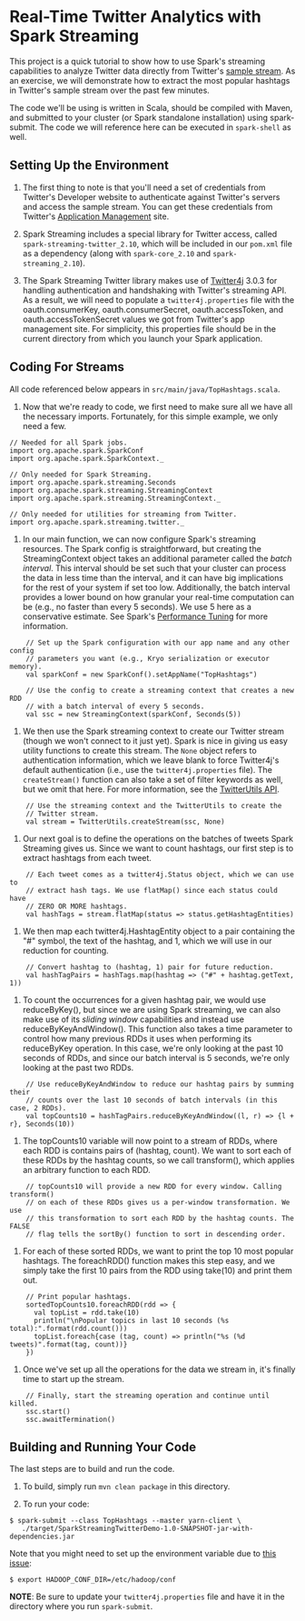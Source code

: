 # Real-Time Twitter Analytics with Spark Streaming

This project is a quick tutorial to show how to use Spark's streaming capabilities to analyze Twitter data directly from Twitter's [sample stream](https://dev.twitter.com/streaming/public).
As an exercise, we will demonstrate how to extract the most popular hashtags in Twitter's sample stream over the past few minutes.

The code we'll be using is written in Scala, should be compiled with Maven, and submitted to your cluster (or Spark standalone installation) using spark-submit.
The code we will reference here can be executed in `spark-shell` as well.


## Setting Up the Environment

1. The first thing to note is that you'll need a set of credentials from Twitter's Developer website to authenticate against Twitter's servers and access the sample stream. You can get these credentials from Twitter's [Application Management](https://apps.twitter.com/) site.

1. Spark Streaming includes a special library for Twitter access, called `spark-streaming-twitter_2.10`, which will be included in our `pom.xml` file as a dependency (along with `spark-core_2.10` and `spark-streaming_2.10`).

1. The Spark Streaming Twitter library makes use of [Twitter4j](http://twitter4j.org/) 3.0.3 for handling authentication and handshaking with Twitter's streaming API. As a result, we will need to populate a `twitter4j.properties` file with the oauth.consumerKey, oauth.consumerSecret, oauth.accessToken, and oauth.accessTokenSecret values we got from Twitter's app management site. For simplicity, this properties file should be in the current directory from which you launch your Spark application.


## Coding For Streams

All code referenced below appears in `src/main/java/TopHashtags.scala`.

1. Now that we're ready to code, we first need to make sure all we have all the necessary imports. Fortunately, for this simple example, we only need a few.

```
// Needed for all Spark jobs.
import org.apache.spark.SparkConf
import org.apache.spark.SparkContext._

// Only needed for Spark Streaming.
import org.apache.spark.streaming.Seconds
import org.apache.spark.streaming.StreamingContext
import org.apache.spark.streaming.StreamingContext._

// Only needed for utilities for streaming from Twitter.
import org.apache.spark.streaming.twitter._
```

1. In our main function, we can now configure Spark's streaming resources. The Spark config is straightforward, but creating the StreamingContext object takes an additional parameter called the _batch interval_. This interval should be set such that your cluster can process the data in less time than the interval, and it can have big implications for the rest of your system if set too low. Additionally, the batch interval provides a lower bound on how granular your real-time computation can be (e.g., no faster than every 5 seconds). We use 5 here as a conservative estimate. See Spark's [Performance Tuning](https://spark.apache.org/docs/latest/streaming-programming-guide.html#setting-the-right-batch-interval) for more information.

```
    // Set up the Spark configuration with our app name and any other config
    // parameters you want (e.g., Kryo serialization or executor memory).
    val sparkConf = new SparkConf().setAppName("TopHashtags")

    // Use the config to create a streaming context that creates a new RDD
    // with a batch interval of every 5 seconds.
    val ssc = new StreamingContext(sparkConf, Seconds(5))
```

1. We then use the Spark streaming context to create our Twitter stream (though we won't connect to it just yet). Spark is nice in giving us easy utility functions to create this stream. The `None` object refers to authentication information, which we leave blank to force Twitter4j's default authentication (i.e., use the `twitter4j.properties` file). The `createStream()` function can also take a set of filter keywords as well, but we omit that here. For more information, see the [TwitterUtils API](https://spark.apache.org/docs/latest/api/scala/index.html#org.apache.spark.streaming.twitter.TwitterUtils$).

```
    // Use the streaming context and the TwitterUtils to create the
    // Twitter stream.
    val stream = TwitterUtils.createStream(ssc, None)
```

1. Our next goal is to define the operations on the batches of tweets Spark Streaming gives us. Since we want to count hashtags, our first step is to extract hashtags from each tweet.

```
    // Each tweet comes as a twitter4j.Status object, which we can use to
    // extract hash tags. We use flatMap() since each status could have
    // ZERO OR MORE hashtags.
    val hashTags = stream.flatMap(status => status.getHashtagEntities)
```

1. We then map each twitter4j.HashtagEntity object to a pair containing the "#" symbol, the text of the hashtag, and 1, which we will use in our reduction for counting.

```
    // Convert hashtag to (hashtag, 1) pair for future reduction.
    val hashTagPairs = hashTags.map(hashtag => ("#" + hashtag.getText, 1))
```

1. To count the occurrences for a given hashtag pair, we would use reduceByKey(), but since we are using Spark streaming, we can also make use of its *sliding window* capabilities and instead use reduceByKeyAndWindow(). This function also takes a time parameter to control how many previous RDDs it uses when performing its reduceByKey operation. In this case, we're only looking at the past 10 seconds of RDDs, and since our batch interval is 5 seconds, we're only looking at the past two RDDs.

```
    // Use reduceByKeyAndWindow to reduce our hashtag pairs by summing their
    // counts over the last 10 seconds of batch intervals (in this case, 2 RDDs).
    val topCounts10 = hashTagPairs.reduceByKeyAndWindow((l, r) => {l + r}, Seconds(10))
```

1. The topCounts10 variable will now point to a stream of RDDs, where each RDD is contains pairs of (hashtag, count). We want to sort each of these RDDs by the hashtag counts, so we call transform(), which applies an arbitrary function to each RDD.

```
    // topCounts10 will provide a new RDD for every window. Calling transform()
    // on each of these RDDs gives us a per-window transformation. We use
    // this transformation to sort each RDD by the hashtag counts. The FALSE
    // flag tells the sortBy() function to sort in descending order.
```

1. For each of these sorted RDDs, we want to print the top 10 most popular hashtags. The foreachRDD() function makes this step easy, and we simply take the first 10 pairs from the RDD using take(10) and print them out.

```
    // Print popular hashtags.
    sortedTopCounts10.foreachRDD(rdd => {
      val topList = rdd.take(10)
      println("\nPopular topics in last 10 seconds (%s total):".format(rdd.count()))
      topList.foreach{case (tag, count) => println("%s (%d tweets)".format(tag, count))}
    })
```

1. Once we've set up all the operations for the data we stream in, it's finally time to start up the stream. 

```
    // Finally, start the streaming operation and continue until killed.
    ssc.start()
    ssc.awaitTermination()
```

## Building and Running Your Code

The last steps are to build and run the code.

1. To build, simply run `mvn clean package` in this directory.

1. To run your code:

```
$ spark-submit --class TopHashtags --master yarn-client \
   ./target/SparkStreamingTwitterDemo-1.0-SNAPSHOT-jar-with-dependencies.jar
```

Note that you might need to set up the environment variable due to [this issue](https://issues.cloudera.org/browse/DISTRO-664):

```
$ export HADOOP_CONF_DIR=/etc/hadoop/conf
```

__NOTE__: Be sure to update your `twitter4j.properties` file and have it in the directory where you run `spark-submit`.

